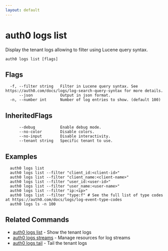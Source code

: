 ```yaml
---
layout: default
---
```

# auth0 logs list

Display the tenant logs allowing to filter using Lucene query syntax.

```
auth0 logs list [flags]
```


## Flags

```
  -f, --filter string   Filter in Lucene query syntax. See https://auth0.com/docs/logs/log-search-query-syntax for more details.
      --json            Output in json format.
  -n, --number int      Number of log entries to show. (default 100)
```


## InheritedFlags

```
      --debug           Enable debug mode.
      --no-color        Disable colors.
      --no-input        Disable interactivity.
      --tenant string   Specific tenant to use.
```

## Examples

```
  auth0 logs list
  auth0 logs list --filter "client_id:<client-id>"
  auth0 logs list --filter "client_name:<client-name>"
  auth0 logs list --filter "user_id:<user-id>"
  auth0 logs list --filter "user_name:<user-name>"
  auth0 logs list --filter "ip:<ip>"
  auth0 logs list --filter "type:f" # See the full list of type codes at https://auth0.com/docs/logs/log-event-type-codes
  auth0 logs ls -n 100
```


## Related Commands

- [auth0 logs list](auth0_logs_list.md) - Show the tenant logs
- [auth0 logs streams](auth0_logs_streams.md) - Manage resources for log streams
- [auth0 logs tail](auth0_logs_tail.md) - Tail the tenant logs


